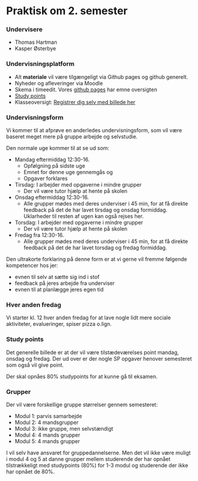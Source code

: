 # Praktisk om 2. semester
### Undervisere
- Thomas Hartman
- Kasper Østerbye


### Undervisningsplatform
- Alt **materiale** vil være tilgængeligt via Github pages og github generelt.
- Nyheder og afleveringer via Moodle
- Skema i timeedit. Vores [github pages](https://datsoftlyngby.github.io/dat2sem2017Fall/) har emne oversigten
- [Study points](https://efif.sharepoint.com/sites/cph/Lyngby/_layouts/15/guestaccess.aspx?guestaccesstoken=CovgNrtPltcSDaGuu6CAHH%2bXqeawFxZYGIcXLf4tvBQ%3d&docid=2_1c7f96b2d5f014556944b1c2b34458944&rev=1)
- Klasseoversigt: [Registrer dig selv med billede her](https://docs.google.com/spreadsheets/d/118seNq6fzS37SO6TKCdxh-NdjcIoAxptWL4B9dh-170/edit?usp=sharing)

### Undervisningsform
Vi kommer til at afprøve en anderledes undervisningsform, som vil være baseret meget mere på gruppe arbejde og selvstudie.

Den normale uge kommer til at se ud som:

- Mandag eftermiddag 12:30-16. 
	- Opfølgning på sidste uge
	- Emnet for denne uge gennemgås og 
	- Opgaver forklares 
- Tirsdag: I arbejder med opgaverne i mindre grupper
	- Der vil være tutor hjælp at hente på skolen
- Onsdag eftermiddag 12:30-16.
	- Alle grupper mødes med deres underviser i 45 min, for at få direkte feedback på det de har lavet tirsdag og onsdag formiddag. Uklarheder til resten af ugen kan også rejses her.
- Torsdag: I arbejder med opgaverne i mindre grupper
	-  Der vil være tutor hjælp at hente på skolen
- Fredag fra 12:30-16.
	-  Alle grupper mødes med deres underviser i 45 min, for at få direkte feedback på det de har lavet torsdag og fredag formiddag. 

Den ultrakorte forklaring på denne form er at vi gerne vil fremme følgende kompetencer hos jer:

- evnen til selv at sætte sig ind i stof
- feedback på jeres arbejde fra underviser
- evnen til at planlægge jeres egen tid

### Hver anden fredag
Vi starter kl. 12 hver anden fredag for at lave nogle lidt mere sociale aktiviteter, evalueringer, spiser pizza o.lign.


### Study points
Det generelle billede er at der vil være tilstædeværelses point mandag, onsdag og fredag. Der ud over er der nogle SP opgaver henover semesteret som også vil give point.

Der skal opnåes 80% studypoints for at kunne gå til eksamen.

### Grupper
Der vil være forskellige gruppe størrelser gennem semesteret:

- Modul 1: parvis samarbejde
- Modul 2: 4 mandsgrupper
- Modul 3: ikke gruppe, men selvstændigt
- Modul 4: 4 mands grupper
- Modul 5: 4 mands grupper

I vil selv have ansvaret for gruppedannelserne. Men det vil ikke være muligt i modul 4 og 5 at danne grupper mellem studerende der har opnået  tilstrækkeligt med studypoints (80%) for 1-3 modul og studerende der ikke har opnået de 80%.
